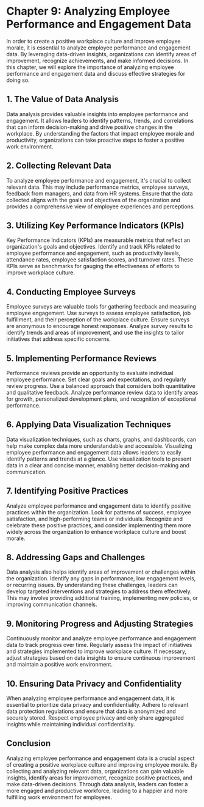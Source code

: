 Chapter 9: Analyzing Employee Performance and Engagement Data
=============================================================

In order to create a positive workplace culture and improve employee morale, it is essential to analyze employee performance and engagement data. By leveraging data-driven insights, organizations can identify areas of improvement, recognize achievements, and make informed decisions. In this chapter, we will explore the importance of analyzing employee performance and engagement data and discuss effective strategies for doing so.

**1. The Value of Data Analysis**
---------------------------------

Data analysis provides valuable insights into employee performance and engagement. It allows leaders to identify patterns, trends, and correlations that can inform decision-making and drive positive changes in the workplace. By understanding the factors that impact employee morale and productivity, organizations can take proactive steps to foster a positive work environment.

**2. Collecting Relevant Data**
-------------------------------

To analyze employee performance and engagement, it's crucial to collect relevant data. This may include performance metrics, employee surveys, feedback from managers, and data from HR systems. Ensure that the data collected aligns with the goals and objectives of the organization and provides a comprehensive view of employee experiences and perceptions.

**3. Utilizing Key Performance Indicators (KPIs)**
--------------------------------------------------

Key Performance Indicators (KPIs) are measurable metrics that reflect an organization's goals and objectives. Identify and track KPIs related to employee performance and engagement, such as productivity levels, attendance rates, employee satisfaction scores, and turnover rates. These KPIs serve as benchmarks for gauging the effectiveness of efforts to improve workplace culture.

**4. Conducting Employee Surveys**
----------------------------------

Employee surveys are valuable tools for gathering feedback and measuring employee engagement. Use surveys to assess employee satisfaction, job fulfillment, and their perception of the workplace culture. Ensure surveys are anonymous to encourage honest responses. Analyze survey results to identify trends and areas of improvement, and use the insights to tailor initiatives that address specific concerns.

**5. Implementing Performance Reviews**
---------------------------------------

Performance reviews provide an opportunity to evaluate individual employee performance. Set clear goals and expectations, and regularly review progress. Use a balanced approach that considers both quantitative and qualitative feedback. Analyze performance review data to identify areas for growth, personalized development plans, and recognition of exceptional performance.

**6. Applying Data Visualization Techniques**
---------------------------------------------

Data visualization techniques, such as charts, graphs, and dashboards, can help make complex data more understandable and accessible. Visualizing employee performance and engagement data allows leaders to easily identify patterns and trends at a glance. Use visualization tools to present data in a clear and concise manner, enabling better decision-making and communication.

**7. Identifying Positive Practices**
-------------------------------------

Analyze employee performance and engagement data to identify positive practices within the organization. Look for patterns of success, employee satisfaction, and high-performing teams or individuals. Recognize and celebrate these positive practices, and consider implementing them more widely across the organization to enhance workplace culture and boost morale.

**8. Addressing Gaps and Challenges**
-------------------------------------

Data analysis also helps identify areas of improvement or challenges within the organization. Identify any gaps in performance, low engagement levels, or recurring issues. By understanding these challenges, leaders can develop targeted interventions and strategies to address them effectively. This may involve providing additional training, implementing new policies, or improving communication channels.

**9. Monitoring Progress and Adjusting Strategies**
---------------------------------------------------

Continuously monitor and analyze employee performance and engagement data to track progress over time. Regularly assess the impact of initiatives and strategies implemented to improve workplace culture. If necessary, adjust strategies based on data insights to ensure continuous improvement and maintain a positive work environment.

**10. Ensuring Data Privacy and Confidentiality**
-------------------------------------------------

When analyzing employee performance and engagement data, it is essential to prioritize data privacy and confidentiality. Adhere to relevant data protection regulations and ensure that data is anonymized and securely stored. Respect employee privacy and only share aggregated insights while maintaining individual confidentiality.

**Conclusion**
--------------

Analyzing employee performance and engagement data is a crucial aspect of creating a positive workplace culture and improving employee morale. By collecting and analyzing relevant data, organizations can gain valuable insights, identify areas for improvement, recognize positive practices, and make data-driven decisions. Through data analysis, leaders can foster a more engaged and productive workforce, leading to a happier and more fulfilling work environment for employees.
